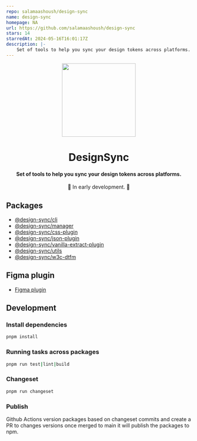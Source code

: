 ```yaml
---
repo: salamaashoush/design-sync
name: design-sync
homepage: NA
url: https://github.com/salamaashoush/design-sync
stars: 14
starredAt: 2024-05-16T16:01:17Z
description: |-
    Set of tools to help you sync your design tokens across platforms.
---
```


<p align="center">
 <img style="display:block;" align="center" src="./assets/logo.png" width="200" />
</p>
<h1 align="center">DesignSync</h1>
<h4 align="center">Set of tools to help you sync your design tokens across platforms.</h3>
<p align="center">🚧 In early development. 🚧</p>

## Packages

- [@design-sync/cli](./apps/cli/README.md)
- [@design-sync/manager](./apps/manager/README.md)
- [@design-sync/css-plugin](./packages/css-plugin/README.md)
- [@design-sync/json-plugin](./packages/json-plugin/README.md)
- [@design-sync/vanilla-extract-plugin](./packages/vanilla-extract-plugin/README.md)
- [@design-sync/utils](./packages/utils/README.md)
- [@design-sync/w3c-dtfm](./packages/w3c-dtfm/README.md)

## Figma plugin

- [Figma plugin](./apps/figma-plugin/README.md)

## Development

### Install dependencies

```bash
pnpm install
```

### Running tasks across packages

```bash
pnpm run test|lint|build
```

### Changeset
  
```bash
pnpm run changeset
```

### Publish

Github Actions version packages based on changeset commits and create a PR to changes versions once merged to main it will publish the packages to npm.

